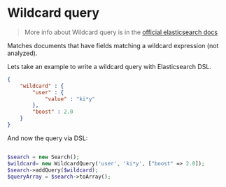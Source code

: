# Wildcard query

> More info about Wildcard query is in the [official elasticsearch docs][1]

Matches documents that have fields matching a wildcard expression (not analyzed).

Lets take an example to write a wildcard query with Elasticsearch DSL.

```JSON
{
    "wildcard" : {
        "user" : {
            "value" : "ki*y"
        },
        "boost" : 2.0
    }
}
```

And now the query via DSL:

```php

$search = new Search();
$wildcard= new WildcardQuery('user', 'ki*y', ["boost" => 2.0]);
$search->addQuery($wildcard);
$queryArray = $search->toArray();

```


[1]: https://www.elastic.co/guide/en/elasticsearch/reference/current/query-dsl-wildcard-query.html
